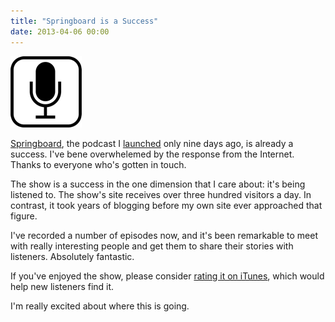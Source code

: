 ```yaml
---
title: "Springboard is a Success"
date: 2013-04-06 00:00
---
```


 ![](/img/import/blog/springboard-is-a-success/8037E5355A074F369732CFF7B8F77486.png)

[Springboard](http://springboardshow.com), the podcast I [launched](https://ashfurrow.com/blog/springboard) only nine days ago, is already a success. I've bene overwhelemed by the response from the Internet. Thanks to everyone who's gotten in touch.

The show is a success in the one dimension that I care about: it's being listened to. The show's site receives over three hundred visitors a day. In contrast, it took years of blogging before my own site ever approached that figure.

I've recorded a number of episodes now, and it's been remarkable to meet with really interesting people and get them to share their stories with listeners. Absolutely fantastic.

If you've enjoyed the show, please consider [rating it on iTunes](https://itunes.apple.com/us/podcast/springboard/id627783621?mt=2), which would help new listeners find it.

I'm really excited about where this is going.

<!-- more -->
